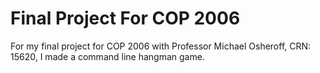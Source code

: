 # Final Project For COP 2006
For my final project for COP 2006 with Professor Michael Osheroff, CRN: 15620, I made a command line hangman game.
